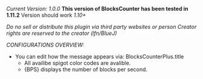 _Current Version: 1.0.0_
**This version of BlocksCounter has been tested in 1.11.2**
Version should work _1.10+_


_Do no sell or distribute this plugin via third party websites or person_
_Creator rights are reserved to the creator (lfn/BlueJ)_


_CONFIGURATIONS OVERVIEW:_
 - You can edit how the message appears via: BlocksCounterPlus.title
   - All availibe spigot color codes are avalible.
   - {BPS} displays the number of blocks per second.
